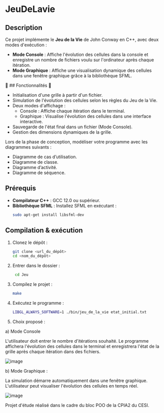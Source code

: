 # JeuDeLavie 

## Description
Ce projet implémente le **Jeu de la Vie** de John Conway en C++, avec deux modes d'exécution :

- **Mode Console** : Affiche l'évolution des cellules dans la console et enregistre un nombre de fichiers voulu sur l'ordinateur après chaque itération.
- **Mode Graphique** : Affiche une visualisation dynamique des cellules dans une fenêtre graphique grâce à la bibliothèque SFML.

🔧 ## Fonctionnalités 🔧
- Initialisation d'une grille à partir d'un fichier.
- Simulation de l'évolution des cellules selon les règles du Jeu de la Vie.
- Deux modes d'affichage :
  - Console : Affiche chaque itération dans le terminal.
  - Graphique : Visualise l'évolution des cellules dans une interface interactive.
- Sauvegarde de l'état final dans un fichier (Mode Console).
- Gestion des dimensions dynamiques de la grille.

Lors de la phase de conception, modéliser votre programme avec les diagrammes suivants :
- Diagramme de cas d’utilisation.
- Diagramme de classe.
- Diagramme d’activité.
- Diagramme de séquence.

## Prérequis
- **Compilateur C++** : GCC 12.0 ou supérieur.
- **Bibliothèque SFML** : Installez SFML en exécutant :
  ```sh
  sudo apt-get install libsfml-dev
  ```

## Compilation & exécution
1. Clonez le dépôt :
   ```sh
   git clone <url_du_dépôt>
   cd <nom_du_dépôt>
   ```


2. Entrer dans le dossier :
   ```sh
    cd Jeu
   ```

3. Compilez le projet :
   ```sh
   make
   ```

4. Exécutez le programme :
   ```sh
   LIBGL_ALWAYS_SOFTWARE=1 ./bin/jeu_de_la_vie etat_initial.txt
   ```

5. Choix proposé : 

a) Mode Console 

L'utilisateur doit entrer le nombre d'itérations souhaité.
Le programme affichera l'évolution des cellules dans le terminal et enregistrera l'état de la grille après chaque itération dans des fichiers.


![image](https://github.com/user-attachments/assets/f9333f54-628e-4bfa-a170-963c0ca25b79)




b) Mode Graphique :

La simulation démarre automatiquement dans une fenêtre graphique.
L'utilisateur peut visualiser l'évolution des cellules en temps réel.



![image](https://github.com/user-attachments/assets/d2339f30-ac1b-47c7-aa77-45a083f96a57)



  

Projet d'étude réalisé dans le cadre du bloc POO de la CPIA2 du CESI.
